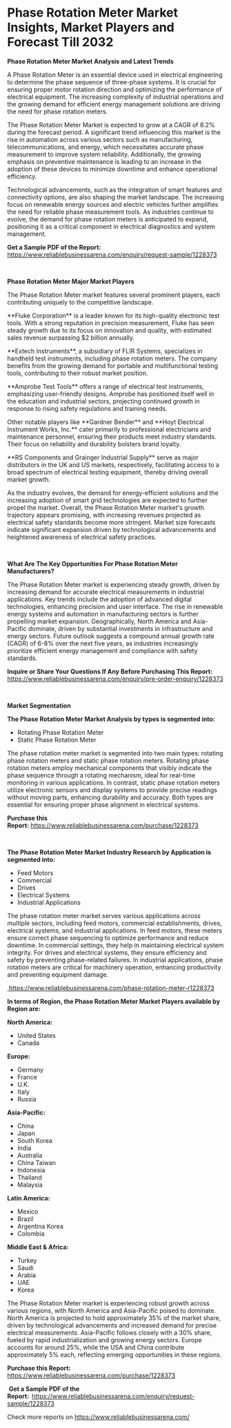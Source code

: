 <p><h1>Phase Rotation Meter Market Insights, Market Players and Forecast Till 2032</h1></p><p><strong>Phase Rotation Meter Market Analysis and Latest Trends</strong></p>
<p><p>A Phase Rotation Meter is an essential device used in electrical engineering to determine the phase sequence of three-phase systems. It is crucial for ensuring proper motor rotation direction and optimizing the performance of electrical equipment. The increasing complexity of industrial operations and the growing demand for efficient energy management solutions are driving the need for phase rotation meters.</p><p>The Phase Rotation Meter Market is expected to grow at a CAGR of 8.2% during the forecast period. A significant trend influencing this market is the rise in automation across various sectors such as manufacturing, telecommunications, and energy, which necessitates accurate phase measurement to improve system reliability. Additionally, the growing emphasis on preventive maintenance is leading to an increase in the adoption of these devices to minimize downtime and enhance operational efficiency.</p><p>Technological advancements, such as the integration of smart features and connectivity options, are also shaping the market landscape. The increasing focus on renewable energy sources and electric vehicles further amplifies the need for reliable phase measurement tools. As industries continue to evolve, the demand for phase rotation meters is anticipated to expand, positioning it as a critical component in electrical diagnostics and system management.</p></p>
<p><strong>Get a Sample PDF of the Report:&nbsp;</strong> <a href="https://www.reliablebusinessarena.com/enquiry/request-sample/1228373?utm_campaign=3041&utm_medium=2&utm_source=Github&utm_content=ia&utm_term=09042025&utm_id=phase-rotation-meter">https://www.reliablebusinessarena.com/enquiry/request-sample/1228373</a></p>
<p>&nbsp;</p>
<p><strong>Phase Rotation Meter Major Market Players</strong></p>
<p><p>The Phase Rotation Meter market features several prominent players, each contributing uniquely to the competitive landscape. </p><p>**Fluke Corporation** is a leader known for its high-quality electronic test tools. With a strong reputation in precision measurement, Fluke has seen steady growth due to its focus on innovation and quality, with estimated sales revenue surpassing $2 billion annually.</p><p>**Extech Instruments**, a subsidiary of FLIR Systems, specializes in handheld test instruments, including phase rotation meters. The company benefits from the growing demand for portable and multifunctional testing tools, contributing to their robust market position. </p><p>**Amprobe Test Tools** offers a range of electrical test instruments, emphasizing user-friendly designs. Amprobe has positioned itself well in the education and industrial sectors, projecting continued growth in response to rising safety regulations and training needs.</p><p>Other notable players like **Gardner Bender** and **Hoyt Electrical Instrument Works, Inc.** cater primarily to professional electricians and maintenance personnel, ensuring their products meet industry standards. Their focus on reliability and durability bolsters brand loyalty.</p><p>**RS Components and Grainger Industrial Supply** serve as major distributors in the UK and US markets, respectively, facilitating access to a broad spectrum of electrical testing equipment, thereby driving overall market growth.</p><p>As the industry evolves, the demand for energy-efficient solutions and the increasing adoption of smart grid technologies are expected to further propel the market. Overall, the Phase Rotation Meter market's growth trajectory appears promising, with increasing revenues projected as electrical safety standards become more stringent. Market size forecasts indicate significant expansion driven by technological advancements and heightened awareness of electrical safety practices.</p></p>
<p>&nbsp;</p>
<p><strong>What Are The Key Opportunities For Phase Rotation Meter Manufacturers?</strong></p>
<p><p>The Phase Rotation Meter market is experiencing steady growth, driven by increasing demand for accurate electrical measurements in industrial applications. Key trends include the adoption of advanced digital technologies, enhancing precision and user interface. The rise in renewable energy systems and automation in manufacturing sectors is further propelling market expansion. Geographically, North America and Asia-Pacific dominate, driven by substantial investments in infrastructure and energy sectors. Future outlook suggests a compound annual growth rate (CAGR) of 6-8% over the next five years, as industries increasingly prioritize efficient energy management and compliance with safety standards.</p></p>
<p><strong>Inquire or Share Your Questions If Any Before Purchasing This Report:</strong> <a href="https://www.reliablebusinessarena.com/enquiry/pre-order-enquiry/1228373?utm_campaign=3041&utm_medium=2&utm_source=Github&utm_content=ia&utm_term=09042025&utm_id=phase-rotation-meter">https://www.reliablebusinessarena.com/enquiry/pre-order-enquiry/1228373</a></p>
<p>&nbsp;</p>
<p><strong>Market Segmentation</strong></p>
<p><strong>The Phase Rotation Meter Market Analysis by types is segmented into:</strong></p>
<p><ul><li>Rotating Phase Rotation Meter</li><li>Static Phase Rotation Meter</li></ul></p>
<p><p>The phase rotation meter market is segmented into two main types: rotating phase rotation meters and static phase rotation meters. Rotating phase rotation meters employ mechanical components that visibly indicate the phase sequence through a rotating mechanism, ideal for real-time monitoring in various applications. In contrast, static phase rotation meters utilize electronic sensors and display systems to provide precise readings without moving parts, enhancing durability and accuracy. Both types are essential for ensuring proper phase alignment in electrical systems.</p></p>
<p><strong>Purchase this Report:&nbsp;</strong><a href="https://www.reliablebusinessarena.com/purchase/1228373?utm_campaign=3041&utm_medium=2&utm_source=Github&utm_content=ia&utm_term=09042025&utm_id=phase-rotation-meter">https://www.reliablebusinessarena.com/purchase/1228373</a></p>
<p>&nbsp;</p>
<p><strong>The Phase Rotation Meter Market Industry Research by Application is segmented into:</strong></p>
<p><ul><li>Feed Motors</li><li>Commercial</li><li>Drives</li><li>Electrical Systems</li><li>Industrial Applications</li></ul></p>
<p><p>The phase rotation meter market serves various applications across multiple sectors, including feed motors, commercial establishments, drives, electrical systems, and industrial applications. In feed motors, these meters ensure correct phase sequencing to optimize performance and reduce downtime. In commercial settings, they help in maintaining electrical system integrity. For drives and electrical systems, they ensure efficiency and safety by preventing phase-related failures. In industrial applications, phase rotation meters are critical for machinery operation, enhancing productivity and preventing equipment damage.</p></p>
<p><a href="https://www.reliablebusinessarena.com/phase-rotation-meter-r1228373?utm_campaign=3041&utm_medium=2&utm_source=Github&utm_content=ia&utm_term=09042025&utm_id=phase-rotation-meter">&nbsp;https://www.reliablebusinessarena.com/phase-rotation-meter-r1228373</a></p>
<p><strong>In terms of Region, the Phase Rotation Meter Market Players available by Region are:</strong></p>
<p>
    <p> <strong> North America: </strong>
        <ul>
            <li>United States</li>
            <li>Canada</li>
        </ul>
        </p> 
    <p> <strong> Europe: </strong>
        <ul>
            <li>Germany</li>
            <li>France</li>
            <li>U.K.</li>
            <li>Italy</li>
            <li>Russia</li>
        </ul>
        </p> 
    <p> <strong> Asia-Pacific: </strong>
        <ul>
            <li>China</li>
            <li>Japan</li>
            <li>South Korea</li>
            <li>India</li>
            <li>Australia</li>
            <li>China Taiwan</li>
            <li>Indonesia</li>
            <li>Thailand</li>
            <li>Malaysia</li>
        </ul>
        </p> 
    <p> <strong> Latin America: </strong>
        <ul>
            <li>Mexico</li>
            <li>Brazil</li>
            <li>Argentina Korea</li>
            <li>Colombia</li>
        </ul>
        </p> 
    <p> <strong> Middle East & Africa: </strong>
        <ul>
            <li>Turkey</li>
            <li>Saudi</li>
            <li>Arabia</li>
            <li>UAE</li>
            <li>Korea</li>
        </ul>
    </p>
    </p>
<p><p>The Phase Rotation Meter market is experiencing robust growth across various regions, with North America and Asia-Pacific poised to dominate. North America is projected to hold approximately 35% of the market share, driven by technological advancements and increased demand for precise electrical measurements. Asia-Pacific follows closely with a 30% share, fueled by rapid industrialization and growing energy sectors. Europe accounts for around 25%, while the USA and China contribute approximately 5% each, reflecting emerging opportunities in these regions.</p></p>
<p><strong>Purchase this Report: </strong><a href="https://www.reliablebusinessarena.com/purchase/1228373?utm_campaign=3041&utm_medium=2&utm_source=Github&utm_content=ia&utm_term=09042025&utm_id=phase-rotation-meter">https://www.reliablebusinessarena.com/purchase/1228373</a></p>
<p>&nbsp;<strong>Get a Sample PDF of the Report:&nbsp;&nbsp;</strong><a href="https://www.reliablebusinessarena.com/enquiry/request-sample/1228373?utm_campaign=3041&utm_medium=2&utm_source=Github&utm_content=ia&utm_term=09042025&utm_id=phase-rotation-meter">https://www.reliablebusinessarena.com/enquiry/request-sample/1228373</a></p>
<p><strong></strong></p>
<p>Check more reports on <a href="https://www.reliablebusinessarena.com/?utm_campaign=3041&utm_medium=2&utm_source=Github&utm_content=ia&utm_term=09042025&utm_id=phase-rotation-meter">https://www.reliablebusinessarena.com/</a></p>